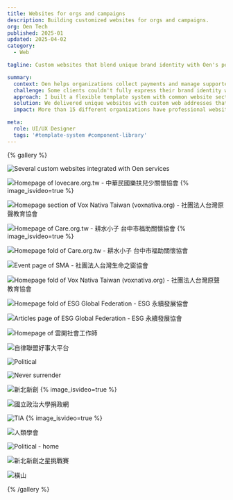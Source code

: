 ```yaml
---
title: Websites for orgs and campaigns
description: Building customized websites for orgs and campaigns.
org: Oen Tech
published: 2025-01
updated: 2025-04-02
category:
  - Web

tagline: Custom websites that blend unique brand identity with Oen's powerful CRM backend functionalities.

summary:
  context: Oen helps organizations collect payments and manage supporter relationships through one system. For clients who need more unique website designs and their own web addresses, we created a solution that maintains backend features while giving them a personalized front-end experience.
  challenge: Some clients couldn't fully express their brand identity within our standard platform. Organizations like nonprofits, event hosts, and political campaigns needed distinctive websites with custom web addresses while still using our backend tools for payments and supporter tracking.
  approach: I built a flexible template system with common website sections that could be quickly adapted for each client. This approach gave clients a solid starting point, speeding up our work together while ensuring we could easily customize designs to match their specific needs.
  solution: We delivered unique websites with custom web addresses that connected seamlessly with our platform's backend. Each site featured streamlined user paths for donations, event sign-ups, or information sharing, matching the client's visual identity and goals.
  impact: More than 15 different organizations have professional websites that match their brands while using our powerful CRM tools. This not only enhances user engagement but also streamlines operations for our clients, allowing them to focus on their mission while we handle the technical issues.

meta:
  role: UI/UX Designer
  tags: '#template-system #component-library'
---
```


{% gallery %}

![Several custom websites integrated with Oen services](work/lgqtzactkcwqbdg56zr3)

![Homepage of lovecare.org.tw - 中華民國樂扶兒少關懷協會](work/pqbavjvhqvdip1iix4tw) {% image_isvideo=true %}

![Homepage section of Vox Nativa Taiwan (voxnativa.org) - 社團法人台灣原聲教育協會](work/jcs1wuxzshxcy8pqobs3)

![Homepage of Care.org.tw - 耕水小子 台中市福助關懷協會](work/nj1sdvtciaecuto8uacz) {% image_isvideo=true %}

![Homepage fold of Care.org.tw - 耕水小子 台中市福助關懷協會](work/v9fqhqmmtsu6ntci03vn)

![Event page of SMA - 社團法人台灣生命之窗協會](work/bl71szvzehgjwuasz4jz)

![Homepage fold of Vox Nativa Taiwan (voxnativa.org) - 社團法人台灣原聲教育協會](work/ji91w2ixi3dc2muz3uem)

![Homepage fold of ESG Global Federation - ESG 永續發展協會](work/bzdpil14mcrkmxc16skz)

![Articles page of ESG Global Federation - ESG 永續發展協會](work/ittalanwyxtywdxxthpb)

![Homepage of 雲開社會工作師](work/nokmehvy6urwxmvlewub)

![自律聯盟好事大平台](work/lzxbtdjoldaz4o1wpp9o)

![Political](work/mpktfrcknrxsn4fzqs0t)

![Never surrender](work/t4rwo3l5k9d9oghyzbrf)

![新北新創](work/udg6ohhhmvxu2kx6odz6) {% image_isvideo=true %}

![國立政治大學捐政網](work/ohuyjrkul5regupy3qib)

![TIA](work/orwqg5hzm43ysqcfmz6k) {% image_isvideo=true %}

![人類學會](work/fjkthlhkirw4dfagftv2)

![Political - home](work/z1ipfigadnixfd5joxtf)

![新北新創之星挑戰賽](work/mhdbvvlocati1n6pvqkf)

![橫山](work/hsb2kbyhctfz0d8ibiex)

{% /gallery %}
